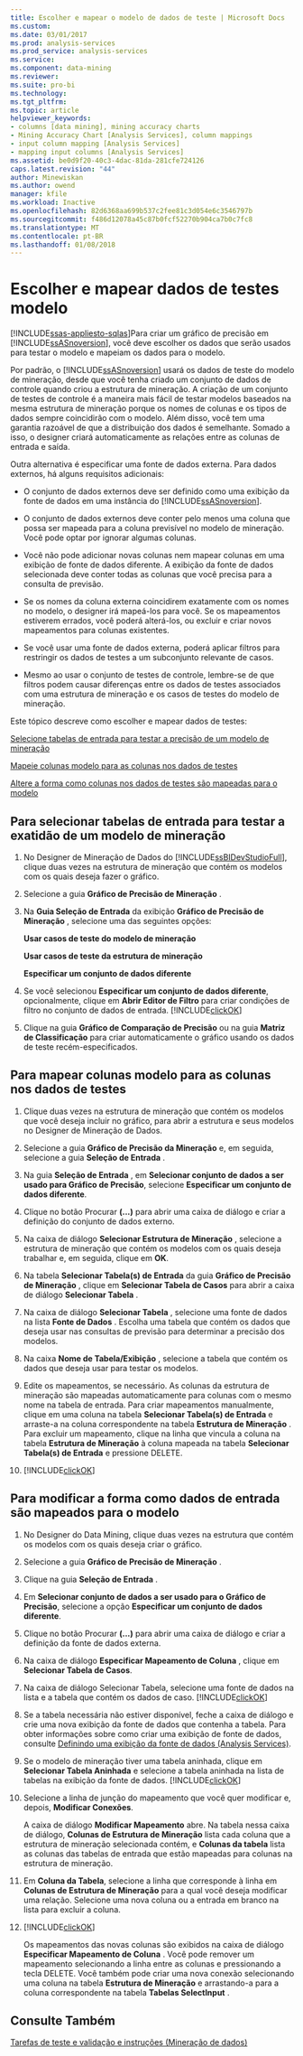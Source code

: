 ```yaml
---
title: Escolher e mapear o modelo de dados de teste | Microsoft Docs
ms.custom: 
ms.date: 03/01/2017
ms.prod: analysis-services
ms.prod_service: analysis-services
ms.service: 
ms.component: data-mining
ms.reviewer: 
ms.suite: pro-bi
ms.technology: 
ms.tgt_pltfrm: 
ms.topic: article
helpviewer_keywords:
- columns [data mining], mining accuracy charts
- Mining Accuracy Chart [Analysis Services], column mappings
- input column mapping [Analysis Services]
- mapping input columns [Analysis Services]
ms.assetid: be0d9f20-40c3-4dac-81da-281cfe724126
caps.latest.revision: "44"
author: Minewiskan
ms.author: owend
manager: kfile
ms.workload: Inactive
ms.openlocfilehash: 82d6368aa699b537c2fee81c3d054e6c3546797b
ms.sourcegitcommit: f486d12078a45c87b0fcf52270b904ca7b0c7fc8
ms.translationtype: MT
ms.contentlocale: pt-BR
ms.lasthandoff: 01/08/2018
---
```

# <a name="choose-and-map-model-testing-data"></a>Escolher e mapear dados de testes modelo
[!INCLUDE[ssas-appliesto-sqlas](../../includes/ssas-appliesto-sqlas.md)]Para criar um gráfico de precisão em [!INCLUDE[ssASnoversion](../../includes/ssasnoversion-md.md)], você deve escolher os dados que serão usados para testar o modelo e mapeiam os dados para o modelo.  
  
 Por padrão, o [!INCLUDE[ssASnoversion](../../includes/ssasnoversion-md.md)] usará os dados de teste do modelo de mineração, desde que você tenha criado um conjunto de dados de controle quando criou a estrutura de mineração. A criação de um conjunto de testes de controle é a maneira mais fácil de testar modelos baseados na mesma estrutura de mineração porque os nomes de colunas e os tipos de dados sempre coincidirão com o modelo. Além disso, você tem uma garantia razoável de que a distribuição dos dados é semelhante. Somado a isso, o designer criará automaticamente as relações entre as colunas de entrada e saída.  
  
 Outra alternativa é especificar uma fonte de dados externa. Para dados externos, há alguns requisitos adicionais:  
  
-   O conjunto de dados externos deve ser definido como uma exibição da fonte de dados em uma instância do [!INCLUDE[ssASnoversion](../../includes/ssasnoversion-md.md)].  
  
-   O conjunto de dados externos deve conter pelo menos uma coluna que possa ser mapeada para a coluna previsível no modelo de mineração. Você pode optar por ignorar algumas colunas.  
  
-   Você não pode adicionar novas colunas nem mapear colunas em uma exibição de fonte de dados diferente. A exibição da fonte de dados selecionada deve conter todas as colunas que você precisa para a consulta de previsão.  
  
-   Se os nomes da coluna externa coincidirem exatamente com os nomes no modelo, o designer irá mapeá-los para você. Se os mapeamentos estiverem errados, você poderá alterá-los, ou excluir e criar novos mapeamentos para colunas existentes.  
  
-   Se você usar uma fonte de dados externa, poderá aplicar filtros para restringir os dados de testes a um subconjunto relevante de casos.  
  
-   Mesmo ao usar o conjunto de testes de controle, lembre-se de que filtros podem causar diferenças entre os dados de testes associados com uma estrutura de mineração e os casos de testes do modelo de mineração.  
  
 Este tópico descreve como escolher e mapear dados de testes:  
  
 [Selecione tabelas de entrada para testar a precisão de um modelo de mineração](#bkmk_SelectInputs)  
  
 [Mapeie colunas modelo para as colunas nos dados de testes](#bkmk_MapColumns)  
  
 [Altere a forma como colunas nos dados de testes são mapeadas para o modelo](#bkmk_ChangeMappings)  
  
##  <a name="bkmk_SelectInputs"></a> Para selecionar tabelas de entrada para testar a exatidão de um modelo de mineração  
  
1.  No Designer de Mineração de Dados do [!INCLUDE[ssBIDevStudioFull](../../includes/ssbidevstudiofull-md.md)], clique duas vezes na estrutura de mineração que contém os modelos com os quais deseja fazer o gráfico.  
  
2.  Selecione a guia **Gráfico de Precisão de Mineração** .  
  
3.  Na **Guia Seleção de Entrada** da exibição **Gráfico de Precisão de Mineração** , selecione uma das seguintes opções:  
  
     **Usar casos de teste do modelo de mineração**  
  
     **Usar casos de teste da estrutura de mineração**  
  
     **Especificar um conjunto de dados diferente**  
  
4.  Se você selecionou **Especificar um conjunto de dados diferente**, opcionalmente, clique em **Abrir Editor de Filtro** para criar condições de filtro no conjunto de dados de entrada. [!INCLUDE[clickOK](../../includes/clickok-md.md)]  
  
5.  Clique na guia **Gráfico de Comparação de Precisão** ou na guia **Matriz de Classificação** para criar automaticamente o gráfico usando os dados de teste recém-especificados.  
  
##  <a name="bkmk_MapColumns"></a> Para mapear colunas modelo para as colunas nos dados de testes  
  
1.  Clique duas vezes na estrutura de mineração que contém os modelos que você deseja incluir no gráfico, para abrir a estrutura e seus modelos no Designer de Mineração de Dados.  
  
2.  Selecione a guia **Gráfico de Precisão da Mineração** e, em seguida, selecione a guia **Seleção de Entrada** .  
  
3.  Na guia **Seleção de Entrada** , em **Selecionar conjunto de dados a ser usado para Gráfico de Precisão**, selecione **Especificar um conjunto de dados diferente**.  
  
4.  Clique no botão Procurar **(...)** para abrir uma caixa de diálogo e criar a definição do conjunto de dados externo.  
  
5.  Na caixa de diálogo **Selecionar Estrutura de Mineração** , selecione a estrutura de mineração que contém os modelos com os quais deseja trabalhar e, em seguida, clique em **OK**.  
  
6.  Na tabela **Selecionar Tabela(s) de Entrada** da guia **Gráfico de Precisão de Mineração** , clique em **Selecionar Tabela de Casos** para abrir a caixa de diálogo **Selecionar Tabela** .  
  
7.  Na caixa de diálogo **Selecionar Tabela** , selecione uma fonte de dados na lista **Fonte de Dados** . Escolha uma tabela que contém os dados que deseja usar nas consultas de previsão para determinar a precisão dos modelos.  
  
8.  Na caixa **Nome de Tabela/Exibição** , selecione a tabela que contém os dados que deseja usar para testar os modelos.  
  
9. Edite os mapeamentos, se necessário. As colunas da estrutura de mineração são mapeadas automaticamente para colunas com o mesmo nome na tabela de entrada. Para criar mapeamentos manualmente, clique em uma coluna na tabela **Selecionar Tabela(s) de Entrada** e arraste-a na coluna correspondente na tabela **Estrutura de Mineração** . Para excluir um mapeamento, clique na linha que vincula a coluna na tabela **Estrutura de Mineração** à coluna mapeada na tabela **Selecionar Tabela(s) de Entrada** e pressione DELETE.  
  
10. [!INCLUDE[clickOK](../../includes/clickok-md.md)]  
  
##  <a name="bkmk_ChangeMappings"></a> Para modificar a forma como dados de entrada são mapeados para o modelo  
  
1.  No Designer do Data Mining, clique duas vezes na estrutura que contém os modelos com os quais deseja criar o gráfico.  
  
2.  Selecione a guia **Gráfico de Precisão de Mineração** .  
  
3.  Clique na guia **Seleção de Entrada** .  
  
4.  Em **Selecionar conjunto de dados a ser usado para o Gráfico de Precisão**, selecione a opção **Especificar um conjunto de dados diferente**.  
  
5.  Clique no botão Procurar **(...)** para abrir uma caixa de diálogo e criar a definição da fonte de dados externa.  
  
6.  Na caixa de diálogo **Especificar Mapeamento de Coluna** , clique em **Selecionar Tabela de Casos**.  
  
7.  Na caixa de diálogo Selecionar Tabela, selecione uma fonte de dados na lista e a tabela que contém os dados de caso. [!INCLUDE[clickOK](../../includes/clickok-md.md)]  
  
8.  Se a tabela necessária não estiver disponível, feche a caixa de diálogo e crie uma nova exibição da fonte de dados que contenha a tabela. Para obter informações sobre como criar uma exibição de fonte de dados, consulte [Definindo uma exibição da fonte de dados &#40;Analysis Services&#41;](../../analysis-services/multidimensional-models/defining-a-data-source-view-analysis-services.md).  
  
9. Se o modelo de mineração tiver uma tabela aninhada, clique em **Selecionar Tabela Aninhada** e selecione a tabela aninhada na lista de tabelas na exibição da fonte de dados. [!INCLUDE[clickOK](../../includes/clickok-md.md)]  
  
10. Selecione a linha de junção do mapeamento que você quer modificar e, depois, **Modificar Conexões**.  
  
     A caixa de diálogo **Modificar Mapeamento** abre. Na tabela nessa caixa de diálogo, **Colunas de Estrutura de Mineração** lista cada coluna que a estrutura de mineração selecionada contém, e **Colunas da tabela** lista as colunas das tabelas de entrada que estão mapeadas para colunas na estrutura de mineração.  
  
11. Em **Coluna da Tabela**, selecione a linha que corresponde à linha em **Colunas de Estrutura de Mineração** para a qual você deseja modificar uma relação. Selecione uma nova coluna ou a entrada em branco na lista para excluir a coluna.  
  
12. [!INCLUDE[clickOK](../../includes/clickok-md.md)]  
  
     Os mapeamentos das novas colunas são exibidos na caixa de diálogo **Especificar Mapeamento de Coluna** . Você pode remover um mapeamento selecionando a linha entre as colunas e pressionando a tecla DELETE. Você também pode criar uma nova conexão selecionando uma coluna na tabela **Estrutura de Mineração** e arrastando-a para a coluna correspondente na tabela **Tabelas SelectInput** .  
  
## <a name="see-also"></a>Consulte Também  
 [Tarefas de teste e validação e instruções &#40;Mineração de dados&#41;](../../analysis-services/data-mining/testing-and-validation-tasks-and-how-tos-data-mining.md)  
  
  
